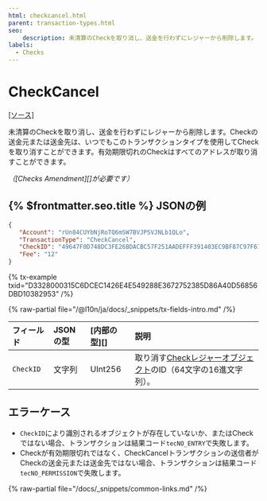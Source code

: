```yaml
---
html: checkcancel.html
parent: transaction-types.html
seo:
    description: 未清算のCheckを取り消し、送金を行わずにレジャーから削除します。
labels:
  - Checks
---
```

# CheckCancel
[[ソース]](https://github.com/XRPLF/rippled/blob/master/src/xrpld/app/tx/detail/CancelCheck.cpp "Source")

未清算のCheckを取り消し、送金を行わずにレジャーから削除します。Checkの送金元または送金先は、いつでもこのトランザクションタイプを使用してCheckを取り消すことができます。有効期限切れのCheckはすべてのアドレスが取り消すことができます。

_（[Checks Amendment][]が必要です）_

## {% $frontmatter.seo.title %} JSONの例

```json
{
   "Account": "rUn84CUYbNjRoTQ6mSW7BVJPSVJNLb1QLo",
   "TransactionType": "CheckCancel",
   "CheckID": "49647F0D748DC3FE26BDACBC57F251AADEFFF391403EC9BF87C97F67E9977FB0",
   "Fee": "12"
}
```

{% tx-example txid="D3328000315C6DCEC1426E4E549288E3672752385D86A40D56856DBD10382953" /%}


{% raw-partial file="/@l10n/ja/docs/_snippets/tx-fields-intro.md" /%}

| フィールド       | JSONの型 | [内部の型][] | 説明                    |
|:------------|:----------|:------------------|:-------------------------------|
| `CheckID`   | 文字列    | UInt256           | 取り消す[Checkレジャーオブジェクト](../../ledger-data/ledger-entry-types/check.md)のID（64文字の16進文字列）。 |

## エラーケース

- `CheckID`により識別されるオブジェクトが存在していないか、またはCheckではない場合、トランザクションは結果コード`tecNO_ENTRY`で失敗します。
- Checkが有効期限切れではなく、CheckCancelトランザクションの送信者がCheckの送金元または送金先ではない場合、トランザクションは結果コード`tecNO_PERMISSION`で失敗します。

{% raw-partial file="/docs/_snippets/common-links.md" /%}
